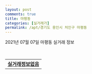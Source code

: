 ```yaml
---
layout: post
comments: true
title: 마평동
categories: [실거래가]
permalink: /apt/경기도 용인시 처인구 마평동
---
```


2021년 07월 07일 마평동 실거래 정보

<script type="text/javascript">
  google.charts.load('current', {'packages':['corechart']});
  google.charts.setOnLoadCallback(drawChart);

  function drawChart() {
    var data = google.visualization.arrayToDataTable([['거래일', '매매', '전월세', '전매'], ['20-07', 11, 2, 0], ['20-08', 14, 5, 0], ['20-09', 14, 5, 0], ['20-10', 16, 6, 0], ['20-11', 8, 3, 0], ['20-12', 13, 5, 0], ['21-01', 13, 3, 0], ['21-02', 10, 8, 0], ['21-03', 11, 7, 0], ['21-04', 12, 3, 0], ['21-05', 16, 3, 0], ['21-06', 10, 1, 0], ['21-07', 1, 0, 0]]);

    var options = {
      title: '최근 유형별 거래량 추이',
      legend: { position: 'bottom' }
    };

    var chart = new google.visualization.LineChart(document.getElementById('columnchart_material'));
    chart.draw(data, (options));
  }
</script>

<div id="columnchart_material" style="width: 95%; margin-left: -35px; display: block"></div>
<br>
<table>
  <tr>
    <td colspan="4" style="font-weight: bold;"><a href="https://search.naver.com/search.naver?query=마평동 실거래정보없음">실거래정보없음</a></td>
  </tr>
    
</table>
    
